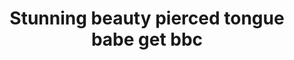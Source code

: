 ---
layout: post
title: Stunning beauty pierced tongue babe get bbc
duration: '07:00'
view: 104
rate: 2
video: 'http://fantasti.cc/embed/514555/'
category: 
 - blonde
 - gorgeous
 - rough
 - stunning
tags: 
 - big-black-cock
priority: 0.9
changefreq: daily
---